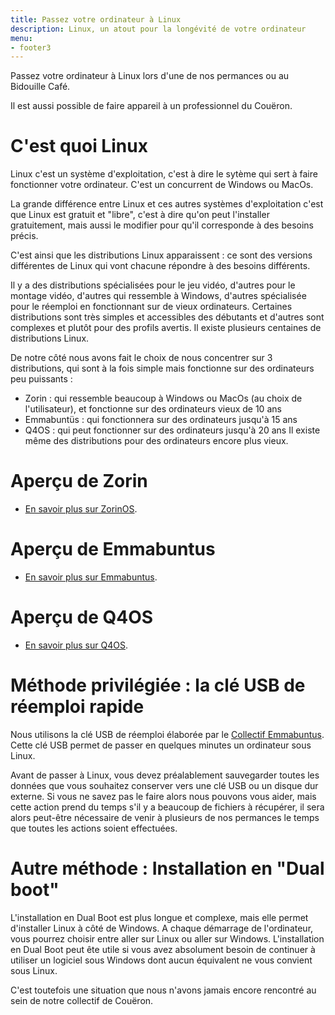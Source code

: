 ```yaml
---
title: Passez votre ordinateur à Linux
description: Linux, un atout pour la longévité de votre ordinateur
menu:
- footer3
---
```


Passez votre ordinateur à Linux lors d'une de nos permances ou au Bidouille Café.

I﻿l est aussi possible de faire appareil à un professionnel du Couëron.

# C'est quoi Linux

Linux c'est un système d'exploitation, c'est à dire le sytème qui sert à faire fonctionner votre ordinateur. C'est un concurrent de Windows ou MacOs.

La grande différence entre Linux et ces autres systèmes d'exploitation c'est que Linux est gratuit et "libre", c'est à dire qu'on peut l'installer gratuitement, mais aussi le modifier pour qu'il corresponde à des besoins précis.

C'est ainsi que les distributions Linux apparaissent : ce sont des versions différentes de Linux qui vont chacune répondre à des besoins différents.

Il y a des distributions spécialisées pour le jeu vidéo, d'autres pour le montage vidéo, d'autres qui ressemble à Windows, d'autres spécialisée pour le réemploi en fonctionnant sur de vieux ordinateurs. Certaines distributions sont très simples et accessibles des débutants et d'autres sont complexes et plutôt pour des profils avertis.
Il existe plusieurs centaines de distributions Linux.

De notre côté nous avons fait le choix de nous concentrer sur 3 distributions, qui sont à la fois simple mais fonctionne sur des ordinateurs peu puissants :
- Zorin : qui ressemble beaucoup à Windows ou MacOs (au choix de l'utilisateur), et fonctionne sur des ordinateurs vieux de 10 ans
- Emmabuntüs : qui fonctionnera sur des ordinateurs jusqu'à 15 ans
- Q4OS : qui peut fonctionner sur des ordinateurs jusqu'à 20 ans
Il existe même des distributions pour des ordinateurs encore plus vieux.

# Aperçu de Zorin


* [En savoir plus sur ZorinOS](https://zorin.com/os/).

# Aperçu de Emmabuntus

* [En savoir plus sur Emmabuntus](https://emmabuntus.org/).

# Aperçu de Q4OS

* [En savoir plus sur Q4OS](https://q4os.org/).

# Méthode privilégiée : la clé USB de réemploi rapide

Nous utilisons la clé USB de réemploi élaborée par le [Collectif Emmabuntus](https://emmabuntus.org/campagne-de-reemploi-pour-tous/).
Cette clé USB permet de passer en quelques minutes un ordinateur sous Linux.

Avant de passer à Linux, vous devez préalablement sauvegarder toutes les données que vous souhaitez conserver vers une clé USB ou un disque dur externe.
Si vous ne savez pas le faire alors nous pouvons vous aider, mais cette action prend du temps s'il y a beaucoup de fichiers à récupérer, il sera alors peut-être nécessaire de venir à plusieurs de nos permances le temps que toutes les actions soient effectuées.

# Autre méthode : Installation en "Dual boot"

L'installation en Dual Boot est plus longue et complexe, mais elle permet d'installer Linux à côté de Windows.
A chaque démarrage de l'ordinateur, vous pourrez choisir entre aller sur Linux ou aller sur Windows. 
L'installation en Dual Boot peut ête utile si vous avez absolument besoin de continuer à utiliser un logiciel sous Windows dont aucun équivalent ne vous convient sous Linux.

C'est toutefois une situation que nous n'avons jamais encore rencontré au sein de notre collectif de Couëron.

